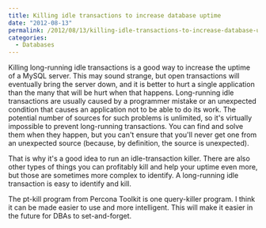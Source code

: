 ```yaml
---
title: Killing idle transactions to increase database uptime
date: "2012-08-13"
permalink: /2012/08/13/killing-idle-transactions-to-increase-database-uptime/
categories:
  - Databases
---
```

Killing long-running idle transactions is a good way to increase the uptime of a MySQL server. This may sound strange, but open transactions will eventually bring the server down, and it is better to hurt a single application than the many that will be hurt when that happens.
Long-running idle transactions are usually caused by a programmer mistake or an unexpected condition that causes an application not to be able to do its work. The potential number of sources for such problems is unlimited, so it's virtually impossible to prevent long-running transactions. You can find and solve them when they happen, but you can't ensure that you'll never get one from an unexpected source (because, by definition, the source is unexpected).

That is why it's a good idea to run an idle-transaction killer. There are also other types of things you can profitably kill and help your uptime even more, but those are sometimes more complex to identify. A long-running idle transaction is easy to identify and kill.

The pt-kill program from Percona Toolkit is one query-killer program. I think it can be made easier to use and more intelligent. This will make it easier in the future for DBAs to set-and-forget.
